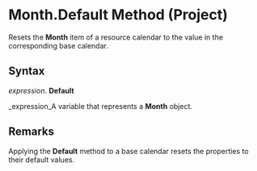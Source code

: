 
# Month.Default Method (Project)

Resets the  **Month** item of a resource calendar to the value in the corresponding base calendar.


## Syntax

 _expression_. **Default**

 _expression_A variable that represents a  **Month** object.


## Remarks

Applying the  **Default** method to a base calendar resets the properties to their default values.

